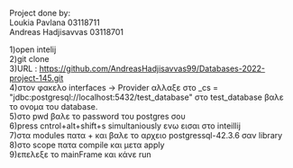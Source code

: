 Project done by:\
Loukia Pavlana 03118711 \
Andreas Hadjisavvas 03118701

1)open intelij\
2)git clone\
3)URL : https://github.com/AndreasHadjisavvas99/Databases-2022-project-145.git \
4)στον φακελο interfaces -> Provider αλλαξε στο _cs =
"jdbc:postgresql://localhost:5432/test_database" στο test_database βαλε το ονομα του database. \
5)στο pwd βαλε το password του postgres σου \
6)press cntrol+alt+shift+s simultaniously ενω εισαι στο inteillij \
7)στα modules πατα + και βαλε το αρχειο postgressql-42.3.6 σαν library \
8)στο scope πατα compile και μετα apply \
9)επελεξε το mainFrame και κάνε run

